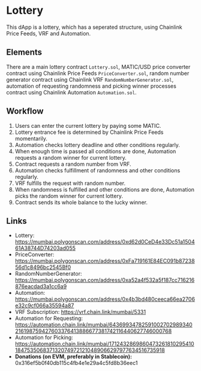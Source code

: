 # Lottery
This dApp is a lottery, which has a seperated structure, using Chainlink Price Feeds, VRF and Automation.

## Elements
There are a main lottery contract `Lottery.sol`, MATIC/USD price converter contract using Chainlink Price Feeds `PriceConverter.sol`, random number generator contract using Chainlink VRF `RandomNumberGenerator.sol`, automation of requesting randomness and picking winner processes contract using Chainlink Automation `Automation.sol`.

## Workflow
1. Users can enter the current lottery by paying some MATIC.
2. Lottery entrance fee is determined by Chainlink Price Feeds momentarily.
3. Automation checks lottery deadline and other conditions regularly.
4. When enough time is passed all conditions are done, Automation requests a random winner for current lottery.
5. Contract requests a random number from VRF.
6. Automation checks fulfillment of randomness and other conditions regularly.
7. VRF fulfills the request with random number.
8. When randomness is fulfilled and other conditions are done, Automation picks the random winner for current lottery.
9. Contract sends its whole balance to the lucky winner.

## Links
- Lottery: https://mumbai.polygonscan.com/address/0xd62d0CeD4e33Dc51a150461A38744D74203ad055
- PriceConverter: https://mumbai.polygonscan.com/address/0xFa719161E84EC091b8723856d1c8496bc2545Bf0
- RandomNumberGenerator: https://mumbai.polygonscan.com/address/0xa52a4f532a5f187cc716216876eacdad3a1cc6a9
- Automation: https://mumbai.polygonscan.com/address/0x4b3bd480ceeca66ea2706e32c9cf066a35594a87
- VRF Subscription: https://vrf.chain.link/mumbai/5331
- Automation for Requesting: https://automation.chain.link/mumbai/64369934782591002702989340216198759427603376413886677381742116440627746000768
- Automation for Picking: https://automation.chain.link/mumbai/17124328698604732618102954101847535068371320749721210489066297977634516735918
- **Donations (on EVM, preferably in Stablecoin):** 0x316ef5b0f40db115c4fb4e1e29a4c5fd8b36eec1
